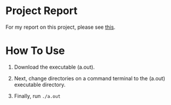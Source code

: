 # Project Report

For my report on this project, please see [this](https://docs.google.com/document/d/1s_rnSDOwYCv2UOLczPmvaN6WLp6JxIpsOsDI-P2-fR4/preview).

# How To Use

1. Download the executable (a.out).

2. Next, change directories on a command terminal to the (a.out) executable directory.

3. Finally, run `./a.out`
